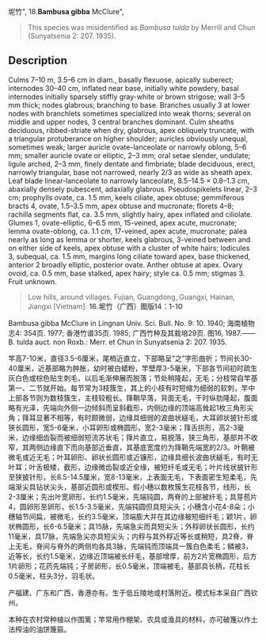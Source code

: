 坭竹",
18.**Bambusa gibba** McClure",

> This species was misidentified as *Bambusa tulda* by Merrill and Chun (Sunyatsenia 2: 207. 1935).

## Description
Culms 7–10 m, 3.5–6 cm in diam., basally flexuose, apically suberect; internodes 30–40 cm, inflated near base, initially white powdery, basal internodes initially sparsely stiffly gray-white or brown strigose; wall 3–5 mm thick; nodes glabrous; branching to base. Branches usually 3 at lower nodes with branchlets sometimes specialized into weak thorns; several on middle and upper nodes, 3 central branches dominant. Culm sheaths deciduous, ribbed-striate when dry, glabrous, apex obliquely truncate, with a triangular protuberance on higher shoulder; auricles obviously unequal, sometimes weak; larger auricle ovate-lanceolate or narrowly oblong, 5–6 mm; smaller auricle ovate or elliptic, 2–3 mm; oral setae slender, undulate; ligule arched, 2–3 mm, finely dentate and fimbriate; blade deciduous, erect, narrowly triangular, base not narrowed, nearly 2/3 as wide as sheath apex. Leaf blade linear-lanceolate to narrowly lanceolate, 8.5–14.5 × 0.8–1.3 cm, abaxially densely pubescent, adaxially glabrous. Pseudospikelets linear, 2–3 cm; prophylls ovate, ca. 1.5 mm, keels ciliate, apex obtuse; gemmiferous bracts 4, ovate, 1.5–3.5 mm, apex obtuse and mucronate; florets 4–8; rachilla segments flat, ca. 3.5 mm, slightly hairy, apex inflated and ciliolate. Glumes 1, ovate-elliptic, 6–6.5 mm, 15-veined, apex acute, mucronate; lemma ovate-oblong, ca. 1.1 cm, 17-veined, apex acute, mucronate; palea nearly as long as lemma or shorter, keels glabrous, 3-veined between and on either side of keels, apex obtuse with a cluster of white hairs; lodicules 3, subequal, ca. 1.5 mm, margins long ciliate toward apex, base thickened, anterior 2 broadly elliptic, posterior ovate. Anther obtuse at apex. Ovary ovoid, ca. 0.5 mm, base stalked, apex hairy; style ca. 0.5 mm; stigmas 3. Fruit unknown.

> Low hills, around villages. Fujian, Guangdong, Guangxi, Hainan, Jiangxi [Vietnam].
**16.坭竹（广西）图版14：1-10**

Bambusa gibba McClure in Lingnan Univ. Sci. Bull. No. 9: 10. 1940; 海南植物志4: 354页. 1977; 香港竹谱35页. 1985; 广西竹种及其栽培29页. 图16, 1987.——B. tulda auct. non Roxb.: Merr. et Chun in Sunyatsenia 2: 207. 1935.

竿高7-10米，直径3.5-6厘米，尾梢近直立，下部略呈“之”字形曲折；节间长30-40厘米，近基部略为肿胀，幼时被白蜡粉，竿壁厚3-5毫米，下部各节间初时疏生灰白色或棕色贴生刺毛，以后毛渐伸展而脱落；节处稍隆起，无毛；分枝常自竿基第一、二节就开始。每节常为3枝簇生，其上的小枝有时短缩为细弱的软刺，竿中上部各节则为数枝簇生，主枝较粗长。箨鞘早落，背面无毛，干时纵肋隆起，腹面略有光泽，先端向外侧一边倾斜而呈斜截形，内侧边缘的顶端高耸起1枚三角形尖角；箨耳显著不相等，有时颇微弱，边缘具细弱的波曲状繸毛，大耳卵状披针形或狭长圆形，宽5-6毫米，小耳卵形或椭圆形，宽2-3毫米；箨舌拱形，高2-3毫米，边缘细齿裂而被细弱短流苏状毛；箨片直立，易脱落，狭三角形，基部并不收窄，其两侧边缘直下而向基部近垂直，其基底宽度约为箨鞘先端宽的2/3。叶鞘被微毛或近无毛；叶耳卵形、卵状长圆形或近镰形，边缘具细长波曲状繸毛，有时无叶耳；叶舌极矮，截形，边缘微齿裂或近全缘，被短纤毛或无毛；叶片线状披针形至狭披针形，长8.5-14.5厘米，宽8-13毫米，上表面无毛，下表面密生短柔毛，先端渐尖具钻状尖头，基部近圆形或楔形。假小穗以数枚簇生花枝各节，线形，长2-3厘米；先出叶宽卵形，长约1.5毫米，先端钝圆，两脊的上部被纤毛；具芽苞片4，圆卵形至卵形，长1.5-3.5毫米，先端钝圆但具短尖头；小穗含小花4-8朵；小穗轴节间扁，被微毛，长约3.5毫米，顶端膨大并在其边缘被短细纤毛；颖1片，卵状椭圆形，长6-6.5毫米；具15脉，先端急尖而具短尖头；外稃卵状长圆形，长约11毫米，具17脉，先端急尖亦具短尖头；内稃与其外稃近等长或稍短，具2脊，脊上无毛，脊间与脊外的两侧均各具3脉，先端钝而顶端具一簇白色柔毛；鳞被3，近等长，长约1.5毫米，边缘近顶端被长纤毛，基部增厚，前方2片宽椭圆形，后方1片卵形；花药先端钝；子房卵形，长0.5毫米，顶端被毛，基部具长柄，花柱长0.5毫米，柱头3分，羽毛状。

产福建、广东和广西，香港亦有。生于低丘陵地或村落附近。模式标本采自广西钦州。

本种在农村常种植以作围篱；竿常用作棚架、农具或渔具的材料，亦可破篾以作土法榨油的油饼篾箍。
